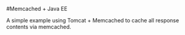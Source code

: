 #Memcached + Java EE

A simple example using Tomcat + Memcached to cache all response contents via memcached.

